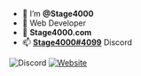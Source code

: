 - 👋 I’m <b>@Stage4000</b>
- 👀 Web Developer
- 💞️ <b>Stage4000.com</b>
- 📫 <b><u>Stage4000#4099</b></u> Discord

![Discord](https://img.shields.io/discord/909988699012493332?color=blue&label=Miscreant%20Discord&logo=discord&logoColor=white&style=for-the-badge)
[![Website](https://img.shields.io/static/v1?label=Website&message=https%3A%2F%2Fstage4000.com&color=green&logo=skyliner&logoColor=white&style=for-the-badge)](https://stage4000.com)
<!---
Stage4000/Stage4000 is a ✨ special ✨ repository because its `README.md` (this file) appears on your GitHub profile.
You can click the Preview link to take a look at your changes.
--->

